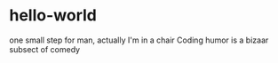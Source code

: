 # hello-world
one small step for man, actually I'm in a chair
Coding humor is a bizaar subsect of comedy
